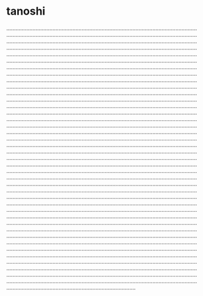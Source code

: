 # tanoshi
....................................................................................................................................................................................................................................................................................................................................................................................................................................................................................................................................................................................................................................................................................................................................................................................................................................................................................................................................................................................................................................................................................................................................................................................................................................................................................................................................................................................................................................................................................................................................................................................................................................................................................................................................................................................................................................................................................................................................................................................................................................................................................................................................................................................................................................................................................................................................................................................................................................................................................................................................................................................................................................................................................................................................................................................................................................................................................................................................................................................................................................................................................................................................................................................................................................................................................................................................................................................................................................................................................................................................................................................................................................................................................................................................................................................................................................................................................................................................................................................................................................................................................................................................................................................................................................................................................................................................................................................................................................................................................................................................................................................................................................................................................................................................................................................................................................................................................................................................................................................................................................................................................................................................................................................................................................................